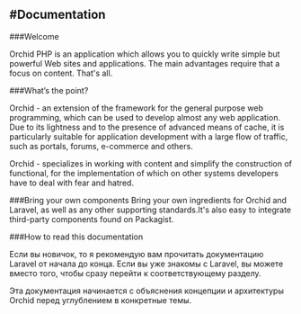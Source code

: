 #Documentation
----------
 
###Welcome

Orchid PHP is an application which allows you to quickly write simple but powerful Web sites and applications. The main advantages require that a focus on content. That's all.



###What’s the point?


Orchid - an extension of the framework for the general purpose web programming, which can be used to develop almost any web application. Due to its lightness and to the presence of advanced means of cache, it is particularly suitable for application development with a large flow of traffic, such as portals, forums, e-commerce and others.

Orchid - specializes in working with content and simplify the construction of functional, for the implementation of which on other systems developers have to deal with fear and hatred.


###Bring your own components
Bring your own ingredients for Orchid and Laravel, as well as any other supporting standards.It's also easy to integrate third-party components found on Packagist.


###How to read this documentation

Если вы новичок, то я рекомендую вам прочитать документацию Laravel от начала до конца. 
Если вы уже знакомы с Laravel, вы можете вместо того, чтобы сразу перейти к соответствующему разделу.

Эта документация начинается с объяснения концепции и архитектуры Orchid перед углублением в конкретные темы.
